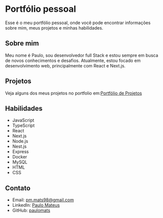 # Portfólio pessoal

Esse é o meu portfólio pessoal, onde você pode encontrar informações sobre mim, meus projetos e minhas habilidades.

## Sobre mim

Meu nome é Paulo, sou desenvolvedor full Stack e estou sempre em busca de novos conhecimentos e desafios. Atualmente, estou focado em desenvolvimento web, principalmente com React e Next.js.

## Projetos

Veja alguns dos meus projetos no portfolio em:[Portfólio de Projetos](https://paulomats.github.io/)

## Habilidades

- JavaScript
- TypeScript
- React
- Next.js
- Node.js
- Nest.js
- Express
- Docker
- MySQL
- HTML
- CSS

## Contato

- Email: pm.mats98@gmail.com
- LinkedIn: [Paulo Mateus](https://www.linkedin.com/in/paulomatsdev/)
- GitHub: [paulomats](github.com/paulomats)

```